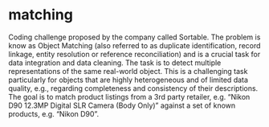 # matching
Coding challenge proposed by the company called Sortable. The problem is know as Object Matching (also referred to as duplicate identification, record linkage, entity resolution or reference reconciliation) and is a crucial task for data integration and data cleaning. The task is to detect multiple representations of the same real-world object. This is a challenging task particularly for objects that are highly heterogeneous and of limited data quality, e.g., regarding completeness and consistency of their descriptions. The goal is to match product listings from a 3rd party retailer, e.g. “Nikon D90 12.3MP Digital SLR Camera (Body Only)” against a set of known products, e.g. “Nikon D90”.
